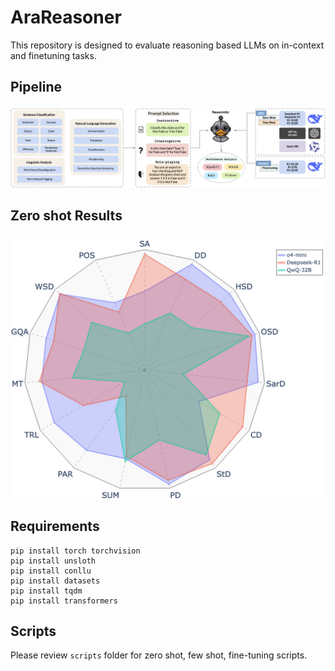 # AraReasoner

This repository is designed to evaluate reasoning based LLMs on in-context and finetuning tasks.


## Pipeline

<img src="/fig/pipeline.png">

## Zero shot Results
<img src="/fig/0s_radar.png">

## Requirements
```
pip install torch torchvision
pip install unsloth
pip install conllu
pip install datasets
pip install tqdm
pip install transformers
```


## Scripts
Please review `scripts` folder for zero shot, few shot, fine-tuning scripts.